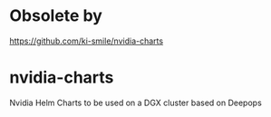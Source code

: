 # Obsolete by

https://github.com/ki-smile/nvidia-charts

# nvidia-charts

Nvidia Helm Charts to be used on a DGX cluster based on Deepops
